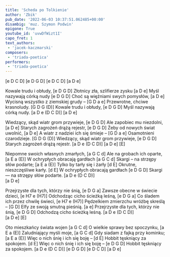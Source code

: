 ```yaml
---
title: 'Scheda po Tolkienie'
author: 'Zbik'
pub_date: '2022-06-03 10:37:51.062485+00:00'
disambig: 'muz. Szymon Podwin'
epigone: True
youtube_id: 'uvwDfWizt1I'
capo_fret: 1
text_authors:
 - 'jacek-kaczmarski'
composers:
 - 'triada-poetica'
performers:
 - 'triada-poetica'
---
```


[e D C D]
[e D G D]
[e D C D]
[a D e]

Kowale trudu i obłudy, [e D G D]
Złotnicy zła, szlifierze zysku [a D e]
Myśl nazywają córką nudy [e D G D]
Choć są więźniami swych pomysłów, [a D e]
Wycisną wszystko z ziemskiej grudy – [G D a e]
Przewrotne, chciwe krasnoludy. [G D G (D)]
Kowale trudu i obłudy, [e D G D]
Myśl nazywają córką nudy. [a D e (D C D)]
[a D e]

Wiedzący, skąd wiatr grom przywieje, [e D G D]
Ale zapobiec mu niezdolni, [a D e]
Starych zagrożeń drążą rejestr, [e D G D]
Żeby od nowych świat uwolnić, [a D e]
A wiatr z nadziei ich się śmieje – [G D a e]
Osamotnieni czarodzieje. [G D G (D)]
Wiedzący, skąd wiatr grom przywieje, [e D G D]
Starych zagrożeń drążą rejestr. [a D e (D C D)]
[a D e]
[E]

Niepomne swoich własnych zmarłych, [a G C d]
Ale na grobach ich oparte, [a E a (E)]
W ochrypłych obracają gardłach [a G C d]
Skargi – na strzępy słów podarte; [a E a (E)]
Tylko by tarły się i żarły [d E]
Okrutne, nieszczęśliwe karły. [d E]
W ochrypłych obracają gardłach [e D G D]
Skargi — na strzępy słów podarte. [a D e (D C D)]   
[a D e]

Przejrzyste dla tych, którzy nie śnią, [e D G a]
Zawsze obecne w świecie dzieci, [e H7 e (H7)]
Odchodząc cicho ścieżką leśną, [e D G a]
Co śladem ich przez chwilę świeci, [e H7 e (H7)]
Pędzelkiem zmierzchu wróżbę skreślą – [G D]
Elfy ze swoją smutną pieśnią. [a e]
Przejrzyste dla tych, którzy nie śnią, [e D G D]
Odchodzą cicho ścieżką leśną. [a D e (D C D)]  
[a D e]
[E]

Oto mieszkańcy świata wojen [a G C d]
O wielkie sprawy bez spoczynku, [a E a (E)]
Zaludniający myśli moje, [a G C d]
Gdy siadam z fajką przy kominku; [a E a (E)]
Więc o nich śnię i ich się boję – [d E]
Hobbit tęskniący za spokojem. [d E]
Więc o nich śnię i ich się boję – [e D G D]
Hobbit tęskniący za spokojem. [a D e (D C D)]
[e D G D]
[e D C D]
[a D e]